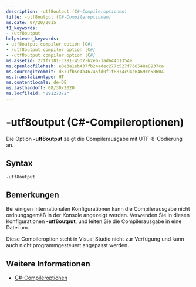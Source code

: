 ```yaml
---
description: -utf8output (C#-Compileroptionen)
title: -utf8output (C#-Compileroptionen)
ms.date: 07/20/2015
f1_keywords:
- /utf8output
helpviewer_keywords:
- utf8output compiler option [C#]
- /utf8output compiler option [C#]
- -utf8output compiler option [C#]
ms.assetid: 27ff7381-c281-45d7-b2eb-1ad644b1354e
ms.openlocfilehash: e0e3a1eb437fb24adec277c527f768548e8937ca
ms.sourcegitcommit: d579fb5e4b46745fd0f1f8874c94c6469ce58604
ms.translationtype: HT
ms.contentlocale: de-DE
ms.lasthandoff: 08/30/2020
ms.locfileid: "89127372"
---
```

# <a name="-utf8output-c-compiler-options"></a>-utf8output (C#-Compileroptionen)
Die Option **-utf8output** zeigt die Compilerausgabe mit UTF-8-Codierung an.  
  
## <a name="syntax"></a>Syntax  
  
```console  
-utf8output  
```  
  
## <a name="remarks"></a>Bemerkungen  
 Bei einigen internationalen Konfigurationen kann die Compilerausgabe nicht ordnungsgemäß in der Konsole angezeigt werden. Verwenden Sie in diesen Konfigurationen **-utf8output**, und leiten Sie die Compilerausgabe in eine Datei um.  
  
 Diese Compileroption steht in Visual Studio nicht zur Verfügung und kann auch nicht programmgesteuert angepasst werden.  
  
## <a name="see-also"></a>Weitere Informationen

- [C#-Compileroptionen](./index.md)
